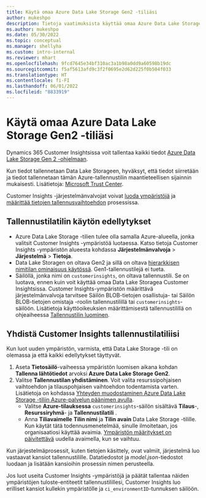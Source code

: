 ```yaml
---
title: Käytä omaa Azure Data Lake Storage Gen2 -tiliäsi
author: mukeshpo
description: Tietoja vaatimuksista käyttää omaa Azure Data Lake Storage -tiliäsi Customer Insights -tietojen tallentamista varten.
ms.author: mukeshpo
ms.date: 05/30/2022
ms.topic: conceptual
ms.manager: shellyha
ms.custom: intro-internal
ms.reviewer: mhart
ms.openlocfilehash: 9fcd7645e34bf310ac3a1b98a0dd9a60598b19dc
ms.sourcegitcommit: f5af5613afd9c3f2f0695e2d62d225f0b504f033
ms.translationtype: HT
ms.contentlocale: fi-FI
ms.lasthandoff: 06/01/2022
ms.locfileid: "8833919"
---
```

# <a name="use-your-own-azure-data-lake-storage-gen2-account"></a>Käytä omaa Azure Data Lake Storage Gen2 -tiliäsi

Dynamics 365 Customer Insightsissa voit tallentaa kaikki tiedot [Azure Data Lake Storage Gen 2 -ohjelmaan](/azure/storage/blobs/data-lake-storage-introduction).

Kun tiedot tallennetaan Data Lake Storageen, hyväksyt, että tiedot siirretään ja tiedot tallennetaan tämän Azure-tallennustilin maantieteellisen sijainnin mukaisesti. Lisätietoja: [Microsoft Trust Center](https://www.microsoft.com/trust-center).

Customer Insights -järjestelmänvalvojat voivat [luoda ympäristöjä](create-environment.md) ja [määrittää tietojen tallennusvaihtoehdon](create-environment.md#step-2-configure-data-storage) prosessissa.

## <a name="prerequisites-to-use-your-storage-account"></a>Tallennustilatilin käytön edellytykset

- Azure Data Lake Storage -tilien tulee olla samalla Azure-alueella, jonka valitsit Customer Insights -ympäristöä luotaessa. Katso tietoja Customer Insights -ympäristön alueesta kohdassa **Järjestelmänvalvoja** > **Järjestelmä** > **Tietoja**.
- Data Lake Storagen on oltava Gen2 ja sillä on oltava [hierarkkisen nimitilan ominaisuus käytössä](/azure/storage/blobs/create-data-lake-storage-account). Gen1-tallennustilejä ei tueta.
- Säilöllä, jonka nimi on `customerinsights`, on oltava tallennustili. Se on luotava, ennen kuin voit käyttää omaa Data Lake Storagea Customer Insightsissa. Customer Insights-ympäristön määrittävä järjestelmänvalvoja tarvitsee Säilön BLOB-tietojen osallistuja- tai Säilön BLOB-tietojen omistaja -roolin tallennustilillä tai `customerinsights`-säilöön. Lisätietoja käyttöoikeuksien määrittämisestä tallennustilillä on ohjeaiheessa [Tallennustilin luominen](/azure/storage/common/storage-account-create?toc=%2Fazure%2Fstorage%2Fblobs%2Ftoc.json&tabs=azure-portal).

## <a name="connect-customer-insights-with-your-storage-account"></a>Yhdistä Customer Insights tallennustilatiliisi

Kun luot uuden ympäristön, varmista, että Data Lake Storage -tili on olemassa ja että kaikki edellytykset täyttyvät.

1. Aseta **Tietosäilö**-vaiheessa ympäristön luomisen aikana kohdan **Tallenna lähtötiedot** arvoksi **Azure Data Lake Storage Gen2**.
1. Valitse **Tallennustilan yhdistäminen**. Voit valita resurssipohjaisen vaihtoehdon ja tilauspohjaisen vaihtoehdon todentamista varten. Lisätietoja on kohdassa [Yhteyden muodostaminen Azure Data Lake Storage -tiliin Azure-palvelun päänimen avulla](connect-service-principal.md).
   - Valitse **Azure-tilauksessa** `customerinsights`-säilön sisältävä **Tilaus**-, **Resurssiryhmä**- ja **Tallennustilatili** .
   - Anna **Tiliavaimelle** **Tilin nimi** ja **Tilin avain** Data Lake Storage -tilille. Kun käytät tätä todennusmenetelmää, sinulle ilmoitetaan, jos organisaatiosi käyttää avaimia. [Ympäristön määritykset on päivitettävä](manage-environments.md#edit-an-existing-environment) uudella avaimella, kun se vaihtuu.

Kun järjestelmäprosessit, kuten tietojen käsittely, ovat valmiit, järjestelmä luo vastaavat kansiot tallennustilille. Datatiedostot ja *model.json*-tiedostot luodaan ja lisätään kansioihin prosessin nimen perusteella.

Jos luot useita Customer Insights -ympäristöjä ja päätät tallentaa näiden ympäristöjen tuloste-entiteetit tallennustilillesi, Customer Insights luo erilliset kansiot kullekin ympäristölle ja `ci_environmentID`-tunnuksen säilöön.
